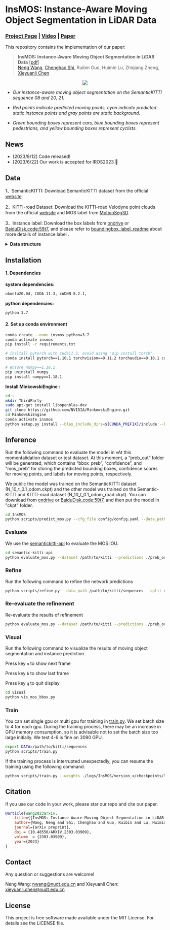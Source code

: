 # InsMOS: Instance-Aware Moving Object Segmentation in LiDAR Data

### [Project Page](https://neng-wang.github.io/InsMOS/) | [Video]() | [Paper]()

This repository contains the implementation of our paper:

> **InsMOS: Instance-Aware Moving Object Segmentation in LiDAR Data** [[pdf](https://arxiv.org/abs/2303.03909)]\
> [Neng Wang](https://github.com/neng-wang),  [Chenghao Shi](https://github.com/chenghao-shi),  Ruibin Guo,  Huimin Lu,  Zhiqiang Zheng,  [Xieyuanli Chen](https://github.com/Chen-Xieyuanli)   

<div align=center>
<img src="./docs/InsMOS.gif"> 
</div>

- *Our instance-aware moving object segmentation on the SemanticKITTI sequence 08 and 20, 21.*

- *Red points indicate predicted moving points, cyan indicate predicted static instance points and gray points are static background.*

- *Green bounding boxes represent cars, blue bounding boxes represent pedestrians, and yellow bounding boxes represent cyclists.*

## News

- [2023/8/12] Code released!
- [2023/6/22] Our work is accepted for IROS2023 :clap:

## Data

1、SemanticKITTI: Download SemanticKITTI dataset from the official [website](http://semantic-kitti.org/). 

2、KITTI-road Dataset: Download the KITTI-road Velodyne point clouds from the official [website](https://www.cvlibs.net/datasets/kitti/raw_data.php?type=road) and MOS label from [MotionSeg3D](https://github.com/haomo-ai/MotionSeg3D).

3、Instance label:   Download  the box labels from [ondrive](https://1drv.ms/f/s!Ak6KrcxOqwZfkABaeJYYLb7ZT7Fg?e=zguXiK) or [BaiduDisk,code:59t7](https://pan.baidu.com/s/1TVBED6KZmEsJI6R_xjdLRQ?pwd=59t7), and please refer to [boundingbox_label_readme](./dataloader/boundingbox_label_readme.md) about more details of instance label .

<details>
    <summary><strong>Data structure</strong></summary>

```
└── sequences
  ├── 00/           
  │   ├── velodyne/	
  |   |	├── 000000.bin
  |   |	├── 000001.bin
  |   |	└── ...
  │   ├── labels/ 
  |   | ├── 000000.label
  |   | ├── 000001.label
  |   | └── ...
  |   ├── boundingbox_label
  |	  |	├── 000000.npy
  |	  |	├── 000001.npy
  |	  |	└── ...
  |   ├── calib.txt
  |   ├── poses.txt
  |   └── times.txt
  ├── 01/ # 00-10 for training
  ├── 08/ # for validation
  ├── 11-21/ # 11-21 for testing
  # kitti-road
  ├── 30 31 32 33 34 40 # for training
  └── 35 36 37 38 39 41 # for testing
```

</details> 

## Installation

#### 1. Dependencies

 **system dependencies:**

```bash
ubuntu20.04, CUDA 11.3, cuDNN 8.2.1, 
```

**python dependencies:**

```bash
python 3.7
```

#### 2. Set up conda environment

```bash
conda create --name insmos python=3.7
conda activate insmos
pip install -r requirements.txt

# insltall pytorch with cuda11.3, avoid using "pip install torch"
conda install pytorch==1.10.1 torchvision==0.11.2 torchaudio==0.10.1 cudatoolkit=11.3 -c pytorch -c conda-forge

# ensure numpy==1.18.1
pip uninstall numpy
pip install numpy==1.18.1
```

**Install MinkowskiEngine :**

```bash
cd ~
mkdir ThirdParty
sudo apt-get install libopenblas-dev
git clone https://github.com/NVIDIA/MinkowskiEngine.git
cd MinkowskiEngine
conda activate insmos
python setup.py install --blas_include_dirs=${CONDA_PREFIX}/include --blas=openblas
```

## Inference

Run the following command to evaluate the model in vAt this momentalidation dataset or test dataset. At this moment, a “preb_out” folder will be generated, which contains  “bbox_preb”, “confidence”, and “mos_preb” for storing the predicted  bounding boxes, confidence scores for moving points, and labels for  moving points, respectively.

We public the model was trained on the SemanticKITTI dataset (N_10_t_0.1_odom.ckpt) and the other model was trained on the Semantic-KITTI and KITTI-road dataset (N_10_t_0.1_odom_road.ckpt). You can download from  [ondrive](https://1drv.ms/f/s!Ak6KrcxOqwZfkABaeJYYLb7ZT7Fg?e=zguXiK) or [BaiduDisk,code:59t7](https://pan.baidu.com/s/1TVBED6KZmEsJI6R_xjdLRQ?pwd=59t7), and then put the model in "ckpt" folder.

```bash
cd InsMOS
python scripts/predict_mos.py --cfg_file config/config.yaml --data_path /path/to/kitti/sequences --ckpt ./ckpt/N_10_t_0.1_odom.ckpt --split valid
```

### Evaluate

We use the [semantickitti-api](https://github.com/PRBonn/semantic-kitti-api) to evaluate the MOS IOU.

```bash
cd semantic-kitti-api
python evaluate_mos.py --dataset /path/to/kitti --predictions ./preb_out/InsMOS/mos_preb --split valid
```

### Refine

Run the following command to refine the network predictions

```bash
python scripts/refine.py --data_path /path/to/kitti/sequences --split valid
```

### Re-evaluate the refinement

Re-evaluate the results of refinement

```bash
python evaluate_mos.py --dataset /path/to/kitti --predictions ./preb_out_refine/mos_preb --split valid 
```

### Visual

Run the following command to visualize the results of moving object segmentation and instance prediction.

Press key  `n`  to show next frame

Press key  `b`  to show last frame

Press key  `q`  to quit display

```bash
cd visual
python vis_mos_bbox.py
```

### Train

You can set  single gpu or multi gpu for training  in [train.py](./scripts/train.py). We set batch size to 4 for each gpu. During the training process, there may be an increase in GPU memory  consumption, so it is advisable not to set the batch size too large  initially. We test 4-6 is fine on  3090 GPU. 

```bash
export DATA=/path/to/kitti/sequences
python scripts/train.py
```

If the training process is interrupted unexpectedly, you can resume the training using the following command. 

```bash
python scripts/train.py --weights ./logs/InsMOS/version_x/checkpoints/last.ckpt --checkpoint ./logs/InsMOS/version_x/checkpoints/last.ckpt
```

## Citation

If you use our code in your work, please star our repo and cite our paper.

```bibtex
@article{wang2023arxiv,
	title={{InsMOS: Instance-Aware Moving Object Segmentation in LiDAR Data}},
	author={Wang, Neng and Shi, Chenghao and Guo, Ruibin and Lu, Huimin and Zheng, Zhiqiang and Chen, Xieyuanli},
	journal={arXiv preprint},
	doi = {10.48550/ARXIV.2303.03909},
	volume  = {2303.03909},
	year={2023}
}
```

## Contact

Any question or suggestions are welcome!

Neng Wang: nwang@nudt.edu.cn and Xieyuanli Chen: xieyuanli.chen@nudt.edu.cn

## License

This project is free software made available under the MIT License. For details see the LICENSE file.

